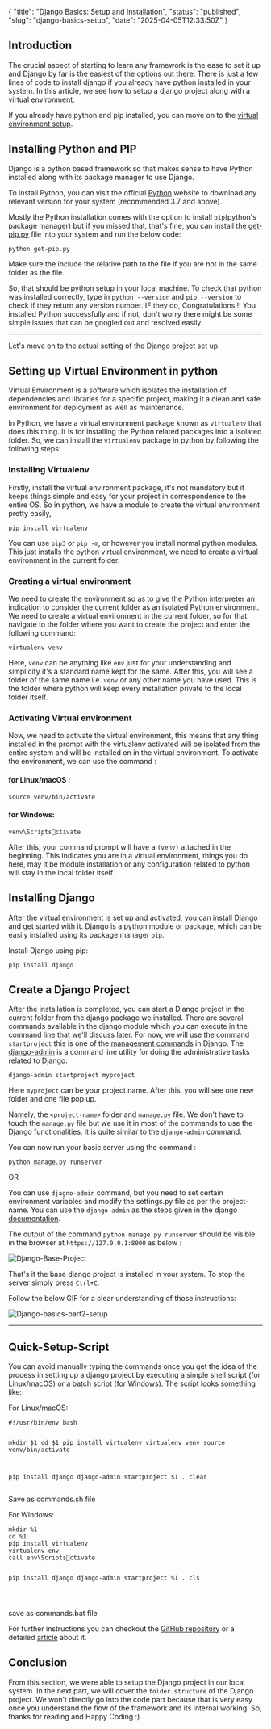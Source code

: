 {
  "title": "Django Basics: Setup and Installation",
  "status": "published",
  "slug": "django-basics-setup",
  "date": "2025-04-05T12:33:50Z"
}

<h2>Introduction</h2>
<p>The crucial aspect of starting to learn any framework is the ease to set it up and Django by far is the easiest of the options out there. There is just a few lines of code to install django if you already have python installed in your system. In this article, we see how to setup a django project along with a virtual environment.</p>
<p>If you already have python and pip installed, you can move on to the <a href="#setting-up-virtual-environment-in-python">virtual environment setup</a>.</p>
<h2>Installing Python and PIP</h2>
<p>Django is a python based framework so that makes sense to have Python installed along with its package manager to use Django.</p>
<p>To install Python, you can visit the official <a href="https://www.python.org/downloads/">Python</a> website to download any relevant version for your system (recommended 3.7 and above).</p>
<p>Mostly the Python installation comes with the option to install <code>pip</code>(python's package manager) but if you missed that, that's fine, you can install the <a href="https://bootstrap.pypa.io/get-pip.py">get-pip.py</a> file into your system and run the below code:</p>
<pre><code>python get-pip.py   
</code></pre>
<p>Make sure the include the relative path to the file if you are not in the same folder as the file.</p>
<p>So, that should be python setup in your local machine. To check that python was installed correctly, type in <code>python --version</code> and <code>pip --version</code> to check if they return any version number. IF they do, Congratulations !! You installed Python successfully and if not, don't worry there might be some simple issues that can be googled out and resolved easily.</p>
<hr>
<p>Let's move on to the actual setting of the Django project set up.</p>
<h2>Setting up Virtual Environment in python</h2>
<p>Virtual Environment is a software which isolates the installation of dependencies and libraries for a specific project, making it a clean and safe environment for deployment as well as maintenance.</p>
<p>In Python, we have a virtual environment package known as <code>virtualenv</code> that does this thing. It is for installing the Python related packages into a isolated folder. So, we can install the <code>virtualenv</code> package in python by following the following steps:</p>
<h3>Installing Virtualenv</h3>
<p>Firstly, install the virtual environment package, it's not mandatory but it keeps things simple and easy for your project in correspondence to the entire OS. So in python, we have a module to create the virtual environment pretty easily,</p>
<pre><code>pip install virtualenv
</code></pre>
<p>You can use <code>pip3</code> or <code>pip -m</code>, or however you install normal python modules. This just installs the python virtual environment, we need to create a virtual environment in the current folder.</p>
<h3>Creating a virtual environment</h3>
<p>We need to create the environment so as to give the Python interpreter an indication to consider the current folder as an isolated Python environment. We need to create a virtual environment in the current folder, so for that navigate to the folder where you want to create the project and enter the following command:</p>
<pre><code>virtualenv venv
</code></pre>
<p>Here, <code>venv</code> can be anything like <code>env</code> just for your understanding and simplicity it's a standard name kept for the same. After this, you will see a folder of the same name i.e. <code>venv</code> or any other name you have used. This is the folder where python will keep every installation private to the local folder itself.</p>
<h3>Activating Virtual environment</h3>
<p>Now, we need to activate the virtual environment, this means that any thing installed in the prompt with the virtualenv activated will be isolated from the entire system and will be installed on in the virtual environment. To activate the environment, we can use the command :</p>
<h4>for Linux/macOS :</h4>
<pre><code>source venv/bin/activate
</code></pre>
<h4>for Windows:</h4>
<pre><code>venv\Scriptsctivate
</code></pre>
<p>After this, your command prompt will have a <code>(venv)</code> attached in the beginning. This indicates you are in a virtual environment, things you do here, may it be module installation or any configuration related to python will stay in the local folder itself.</p>
<h2>Installing Django</h2>
<p>After the virtual environment is set up and activated, you can install Django and get started with it. Django is a python module or package, which can be easily installed using its package manager <code>pip</code>.</p>
<p>Install Django using pip:</p>
<pre><code>pip install django
</code></pre>
<h2>Create a Django Project</h2>
<p>After the installation is completed, you can start a Django project in the current folder from the django package we installed. There are several commands available in the django module which you can execute in the command line that we'll discuss later.
For now, we will use the command <code>startproject</code> this is one of the <a href="https://github.com/django/django/tree/main/django/core/management/commands">management commands</a> in Django. The <a href="https://docs.djangoproject.com/en/3.2/ref/django-admin/">django-admin</a> is a command line utility for doing the administrative tasks related to Django.</p>
<pre><code>django-admin startproject myproject
</code></pre>
<p>Here <code>myproject</code> can be your project name. After this, you will see one new folder and one file pop up.</p>
<p>Namely, the <code>&lt;project-name&gt;</code> folder and <code>manage.py</code> file. We don't have to touch the <code>manage.py</code> file but we use it in most of the commands to use the Django functionalities, it is quite similar to the <code>django-admin</code> command.</p>
<p>You can now run your basic server using the command :</p>
<pre><code>python manage.py runserver
</code></pre>
<p>OR</p>
<p>You can use <code>djagno-admin</code> command, but you need to set certain environment variables and modify the settings.py file as per the project-name. You can use the <code>django-admin</code> as the steps given in the django <a href="https://docs.djangoproject.com/en/3.2/ref/django-admin/#cmdoption-settings">documentation</a>.</p>
<p>The output of the command <code>python manage.py runserver</code> should be visible in the browser at <code>https://127.0.0.1:8000</code> as below :</p>
<p><img src="https://gitlab.com/MR_DESTRUCTIVE/tblog-img/-/raw/main/screenshotr_2021-11-20T15-40-50.png" alt="Django-Base-Project"></p>
<p>That's it the base django project is installed in your system. To stop the server simply press <code>Ctrl+C</code>.</p>
<p>Follow the below GIF for a clear understanding of those instructions:</p>
<p><img src="https://gitlab.com/MR_DESTRUCTIVE/tblog-img/-/raw/main/djp2.gif" alt="Django-basics-part2-setup"></p>
<hr>
<h2>Quick-Setup-Script</h2>
<p>You can avoid manually typing the commands once you get the idea of the process in setting up a django project by executing a simple shell script (for Linux/macOS) or a batch script (for Windows). The script looks something like:</p>
<p>For Linux/macOS:</p>
<pre><code class="language-shell">#!/usr/bin/env bash

mkdir $1
cd $1
pip install virtualenv
virtualenv venv
source venv/bin/activate

pip install django
django-admin startproject $1 .
clear
</code></pre>
<p>Save as commands.sh file</p>
<p>For Windows:</p>
<pre><code class="language-batch">mkdir %1 
cd %1
pip install virtualenv
virtualenv env
call env\Scriptsctivate

pip install django
django-admin startproject %1 .
cls

</code></pre>
<p>save as commands.bat file</p>
<p>For further instructions you can checkout the <a href="https://github.com/Mr-Destructive/django-quick-setup-script">GitHub repository</a> or a detailed <a href="https://mr-destructive.github.io/techstructive-blog/django/web-development/python/2021/08/15/Django-Quick-Setup.html">article</a> about it.</p>
<h2>Conclusion</h2>
<p>From this section, we were able to setup the Django project in our local system. In the next part, we will cover the <code>folder structure</code> of the Django project. We won't directly go into the code part because that is very easy once you understand the flow of the framework and its internal working. So, thanks for reading and Happy Coding :)</p>
